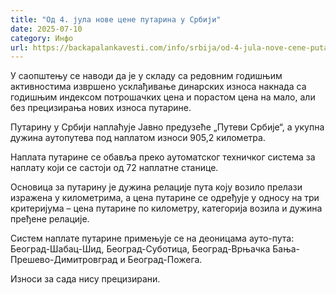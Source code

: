 ```yaml
---
title: "Од 4. јула нове цене путарина у Србији"
date: 2025-07-10
category: Инфо
url: https://backapalankavesti.com/info/srbija/od-4-jula-nove-cene-putarina-u-srbiji/
---
```


У саопштењу се наводи да је у складу са редовним годишњим активностима извршено усклађивање динарских износа накнада са годишњим индексом потрошачких цена и порастом цена на мало, али без прецизирања нових износа путарине.

Путарину у Србији наплаћује Јавно предузеће „Путеви Србије“, а укупна дужина аутопутева под наплатом износи 905,2 километра.

Наплата путарине се обавља преко аутоматског техничког система за наплату који се састоји од 72 наплатне станице.

Основица за путарину је дужина релације пута коју возило прелази изражена у километрима, а цена путарине се одређује у односу на три критеријума – цена путарине по километру, категорија возила и дужина пређене релације.

Систем наплате путарине примењује се на деоницама ауто-пута: Београд-Шабац-Шид, Београд-Суботица, Београд-Врњачка Бања-Прешево-Димитровград и Београд-Пожега.

Износи за сада нису прецизирани.
